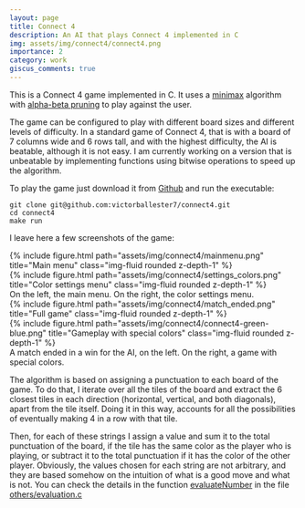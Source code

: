 ```yaml
---
layout: page
title: Connect 4
description: An AI that plays Connect 4 implemented in C
img: assets/img/connect4/connect4.png
importance: 2
category: work
giscus_comments: true
---
```


This is a Connect 4 game implemented in C. It uses a <a href="https://en.wikipedia.org/wiki/Minimax">minimax</a> algorithm with <a href="https://en.wikipedia.org/wiki/Alpha%E2%80%93beta_pruning">alpha-beta pruning</a> to play against the user.

The game can be configured to play with different board sizes and different levels of difficulty. In a standard game of Connect 4, that is with a board of 7 columns wide and 6 rows tall, and with the highest difficulty, the AI is beatable, although it is not easy. I am currently working on a version that is unbeatable by implementing functions using bitwise operations to speed up the algorithm.

To play the game just download it from [Github](https://github.com/victorballester7/connect4) and run the executable:

    git clone git@github.com:victorballester7/connect4.git
    cd connect4
    make run

I leave here a few screenshots of the game:

<div class="row">
    <div class="col-sm mt-3 mt-md-0">
        {% include figure.html path="assets/img/connect4/mainmenu.png" title="Main menu" class="img-fluid rounded z-depth-1" %}
    </div>
    <div class="col-sm mt-3 mt-md-0">
        {% include figure.html path="assets/img/connect4/settings_colors.png" title="Color settings menu" class="img-fluid rounded z-depth-1" %}
    </div>
</div>
<div class="caption">
    On the left, the main menu. On the right, the color settings menu.
</div>
<div class="row">
    <div class="col-sm mt-3 mt-md-0">
        {% include figure.html path="assets/img/connect4/match_ended.png" title="Full game" class="img-fluid rounded z-depth-1" %}
    </div>
    <div class="col-sm mt-3 mt-md-0">
        {% include figure.html path="assets/img/connect4/connect4-green-blue.png" title="Gameplay with special colors" class="img-fluid rounded z-depth-1" %}
    </div>
</div>
<div class="caption">
    A match ended in a win for the AI, on the left. On the right, a game with special colors.
</div>

The algorithm is based on assigning a punctuation to each board of the game. To do that, I iterate over all the tiles of the board and extract the 6 closest tiles in each direction (horizontal, vertical, and both diagonals), apart from the tile itself. Doing it in this way, accounts for all the possibilities of eventually making 4 in a row with that tile.

Then, for each of these strings I assign a value and sum it to the total punctuation of the board, if the tile has the same color as the player who is playing, or subtract it to the total punctuation if it has the color of the other player. Obviously, the values chosen for each string are not arbitrary, and they are based somehow on the intuition of what is a good move and what is not. You can check the details in the function [evaluateNumber](https://github.com/victorballester7/connect4/blob/c79dbccc512fb535da3c656e2a2e7ca90278754f/others/evaluation.c#L230) in the file [others/evaluation.c](https://github.com/victorballester7/connect4/blob/c79dbccc512fb535da3c656e2a2e7ca90278754f/others/evaluation.c)
